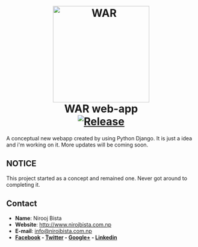 <h1 align="center">
  <br>
  <img height="256" width="256" src="https://github.com/nirooj56/WAR-app/blob/master/war-logo.png" alt="WAR">
  <br>
  WAR web-app
  <br>
  <a href="https://github.com/nirooj56/nepdict/blob/master/Licence"><img src="https://img.shields.io/github/license/nirooj56/nepdict.svg" alt="Release"></a>
  <br>
</h1>

A conceptual new webapp created by using Python Django. It is just a idea and i'm working on it. More updates will be coming soon.

## NOTICE 
This project started as a concept and remained one. Never got around to completing it.

## Contact

* **Name**: Nirooj Bista
* **Website**: http://www.nirojbista.com.np
* **E-mail**: info@nirojbista.com.np
* **[Facebook](https://www.facebook.com/niroj56) - [Twitter](https://www.twitter.com/nirooj56) - [Google+](https://plus.google.com/+bistanirooj) - [Linkedin](https://www.linkedin.com/in/nirooj56)**
